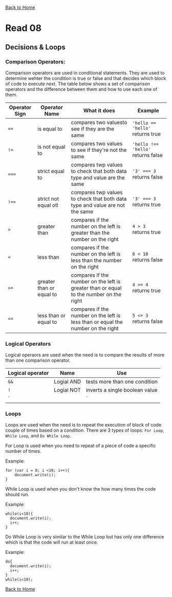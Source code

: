 [Back to Home](README.md)

# Read 08

## Decisions & Loops

### Comparison Operators:

Comparison operators are used in conditional statements. They are used to determine wehter the condition is true or false and that decides which block of code to execute next. The table below shows a set of comparison operators and the difference between them and how to use each one of them.

|Operator Sign| Operator Name | What it does | Example |
|---|---|---|---|
| `==` | is equal to| compares two valuesto see if they are the same | `'hello == 'hello'` returns true |
| `!=`| is not equal to | compares two values to see if they're not the same | `'hello !== 'hello'` returns false |
| `===` | strict equal to | compares twp values to check that both data type and value are the same | `'3' === 3` returns false |
| `!==` | strict not equal otl | compares twp values to check that both data type and value are not the same | `'3' === 3` returns true |
| `>` | greater than | compares if the number on the left is greater than the number on the right | `4 > 3` returns true |
| `<` | less than | compares if the number on the left is less than the number on the right | `6 < 10` returns false |
| `>=` | greater than or equal to | compares if the number on the left is greater than or equal to the number on the right | `4 >= 4` returns true |
| `<=` | less than or equal to | compares if the number on the left is less than or equal the number on the right | `5 <= 3` returns false |

### Logical Operators

Logical operaors are used when the need is to compare the results of more than one comparison operator.

|Logical operator | Name | Use|
|---|---|---|
| `&&` | Logial AND | tests more than one condition |
| `!` | Logial NOT | inverts a single boolean value |
| `||` | Logical OR | tests at least one condition |

### Loops

Loops are used when the need is to repeat the execution of block of code couple of times based on a condition. There are 3 types of loops: `For Loop`, `While Loop`, and `Do While Loop`.

For Loop is used when you need to repeat of a piece of code a specific number of times.

Example:

```
for (var i = 0; i <10; i++){
    document.write(i);
}
```

While Loop is used when you don't know the how many times the code should run.

Example:

```
while(i<10){
  document.write(i);
  i++;
}
```

Do While Loop is very similar to the While Loop but has only one difference which is that the code will run at least once.

Example:

```
do{
  document.write(i);
  i++;
}
while(i<10);
```

[Back to Home](README.md)

